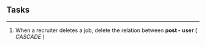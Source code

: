## Tasks
---
1. When a recruiter deletes a job, delete the relation between **post - user** ( *CASCADE* ) 
